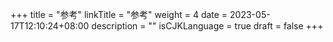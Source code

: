 +++
title = "参考"
linkTitle = "参考"
weight = 4
date = 2023-05-17T12:10:24+08:00
description = ""
isCJKLanguage = true
draft = false
+++